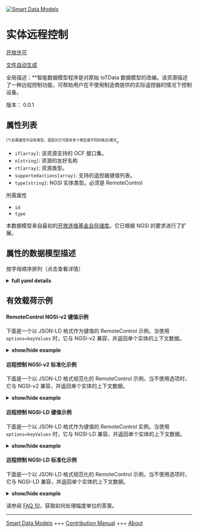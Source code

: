 <!-- 10-Header -->  
[![Smart Data Models](https://smartdatamodels.org/wp-content/uploads/2022/01/SmartDataModels_logo.png "Logo")](https://smartdatamodels.org)  
实体远程控制  
======<!-- /10-Header -->  
<!-- 15-License -->  
[开放许可](https://github.com/smart-data-models//dataModel.OCF/blob/master/RemoteControl/LICENSE.md)  
[文件自动生成](https://docs.google.com/presentation/d/e/2PACX-1vTs-Ng5dIAwkg91oTTUdt8ua7woBXhPnwavZ0FxgR8BsAI_Ek3C5q97Nd94HS8KhP-r_quD4H0fgyt3/pub?start=false&loop=false&delayms=3000#slide=id.gb715ace035_0_60)  
<!-- /15-License -->  
<!-- 20-Description -->  
全局描述：**智能数据模型程序是对原始 IoTData 数据模型的改编。该资源描述了一种远程控制功能，可帮助用户在不使用制造商提供的实际遥控器的情况下控制设备。  
版本： 0.0.1  
<!-- /20-Description -->  
<!-- 30-PropertiesList -->  

## 属性列表  

<sup><sub>[*] 如果属性中没有类型，是因为它可能有多个类型或不同的格式/模式</sub></sup>。  
- `if[array]`: 该资源支持的 OCF 接口集。  - `n[string]`: 资源的友好名称  - `rt[array]`: 资源类型。  - `supportedactions[array]`: 支持的遥控器键值列表。  - `type[string]`: NGSI 实体类型。必须是 RemoteControl  <!-- /30-PropertiesList -->  
<!-- 35-RequiredProperties -->  
所需属性  
- `id`  - `type`  <!-- /35-RequiredProperties -->  
<!-- 40-RequiredProperties -->  
本数据模型来自最初的[开放连接基金会存储库](https://github.com/openconnectivityfoundation/IoTDataModels)。它已根据 NGSI 的要求进行了扩展。  
<!-- /40-RequiredProperties -->  
<!-- 50-DataModelHeader -->  
## 属性的数据模型描述  
按字母顺序排列（点击查看详情）  
<!-- /50-DataModelHeader -->  
<!-- 60-ModelYaml -->  
<details><summary><strong>full yaml details</strong></summary>    
```yaml  
RemoteControl:    
  description: 'Smart Data Models Program adaptation of the original IoTData data Models. This Resource describes a remote control function, which helps users to control a device without the actual remote controller provided by the manufacturer.'    
  properties:    
    if:    
      description: The OCF Interface set supported by this Resource.    
      items:    
        enum:    
          - oic.if.a    
          - oic.if.baseline    
        type: string    
      minItems: 2    
      readOnly: true    
      type: array    
      uniqueItems: true    
      x-ngsi:    
        type: Property    
    n:    
      description: Friendly name of the Resource    
      maxLength: 64    
      readOnly: true    
      type: string    
      x-ngsi:    
        type: Property    
    rt:    
      description: The Resource Type.    
      items:    
        enum:    
          - oic.r.remotecontrol    
        maxLength: 64    
        type: string    
      minItems: 1    
      readOnly: true    
      type: array    
      uniqueItems: true    
      x-ngsi:    
        type: Property    
    supportedactions:    
      description: The list of of supported remote control key values.    
      items:    
        enum:    
          - arrowup    
          - arrowdown    
          - arrowleft    
          - arrowright    
          - enter    
          - return    
          - exit    
          - home    
          - 1    
          - 2    
          - 3    
          - 4    
          - 5    
          - 6    
          - 7    
          - 8    
          - 9    
          - 0    
          - "-"    
        type: string    
      minItems: 1    
      readOnly: true    
      type: array    
      uniqueItems: true    
      x-ngsi:    
        type: Property    
    type:    
      description: NGSI entity type. It has to be RemoteControl    
      enum:    
        - RemoteControl    
      type: string    
      x-ngsi:    
        type: Property    
  required:    
    - id    
    - type    
  type: object    
  x-derived-from: https://github.com/OpenInterConnect/IoTDataModels/blob/master/RemoteControlResURI.swagger.json    
  x-disclaimer: 'Redistribution and use in source and binary forms, with or without modification, are permitted  provided that the license conditions are met. Copyleft (c) 2022 Contributors to Smart Data Models Program'    
  x-license-url: https://github.com/smart-data-models/dataModel.OCF/blob/master/RemoteControl/LICENSE.md    
  x-model-schema: https://smart-data-models.github.io/dataModel.IoTDataModels/RemoteControl/schema.json    
  x-model-tags: OCF    
  x-version: 0.0.1    
```  
</details>    
<!-- /60-ModelYaml -->  
<!-- 70-MiddleNotes -->  
<!-- /70-MiddleNotes -->  
<!-- 80-Examples -->  
## 有效载荷示例  
#### RemoteControl NGSI-v2 键值示例  
下面是一个以 JSON-LD 格式作为键值的 RemoteControl 示例。当使用 `options=keyValues` 时，它与 NGSI-v2 兼容，并返回单个实体的上下文数据。  
<details><summary><strong>show/hide example</strong></summary>    
```json  
{  
  "id": "urn:ngsi-ld:RemoteControl:id:MHYX:27427391",  
  "dateCreated": "2020-10-23T08:18:45Z",  
  "dateModified": "2011-02-10T14:50:06Z",  
  "source": "Age particularly place discover pull. Enter white start our man particularly. What let seem someone.",  
  "name": "Item concern begin kitchen business. Push religious consumer more.",  
  "alternateName": "Specific here floor though source yes. While great simple physical. Agree woman research.",  
  "description": "Commercial rate Mrs I both task key. Describe night apply difficult each cut appear night.",  
  "dataProvider": "Size hear sign apply. Front service box wind affect.",  
  "owner": [  
    "urn:ngsi-ld:RemoteControl:items:RTDX:85566642",  
    "urn:ngsi-ld:RemoteControl:items:BEUB:18985018"  
  ],  
  "seeAlso": [  
    "urn:ngsi-ld:RemoteControl:items:XFFV:50856411",  
    "urn:ngsi-ld:RemoteControl:items:HRVI:81575167"  
  ],  
  "location": {  
    "type": "Point",  
    "coordinates": [  
      -71.980562,  
      89.374763  
    ]  
  },  
  "address": {  
    "streetAddress": "Arm begin themselves all million. Meeting believe away only. Only scientist make yeah kind.",  
    "addressLocality": "Tv so young.",  
    "addressRegion": "Animal analysis defense resource. Attorney find his box oil figure much. Test hair radio pay break herself important.",  
    "addressCountry": "Tonight under across history. Particular inside sound same. Idea manage author second.",  
    "postalCode": "Message make meet recognize foreign piece. Option stuff hotel condition. News product need program.",  
    "postOfficeBoxNumber": "Camera rate point until away. Now police sit benefit I sign. Enjoy face create number science level. Major hour where care wear."  
  },  
  "areaServed": "Often particular few science officer center feel. Government white watch north capital professional enter."  
}  
```  
</details>  
#### 远程控制 NGSI-v2 标准化示例  
下面是一个以 JSON-LD 格式规范化的 RemoteControl 示例。当不使用选项时，它与 NGSI-v2 兼容，并返回单个实体的上下文数据。  
<details><summary><strong>show/hide example</strong></summary>    
```json  
{  
  "id": {  
    "type": "string",  
    "value": "urn:ngsi-ld:RemoteControl:id:MHYX:27427391"  
  },  
  "dateCreated": {  
    "format": "date-time",  
    "type": "string",  
    "value": "2020-10-23T08:18:45Z"  
  },  
  "dateModified": {  
    "format": "date-time",  
    "type": "string",  
    "value": "2011-02-10T14:50:06Z"  
  },  
  "source": {  
    "type": "string",  
    "value": "Age particularly place discover pull. Enter white start our man particularly. What let seem someone."  
  },  
  "name": {  
    "type": "string",  
    "value": "Item concern begin kitchen business. Push religious consumer more."  
  },  
  "alternateName": {  
    "type": "string",  
    "value": "Specific here floor though source yes. While great simple physical. Agree woman research."  
  },  
  "description": {  
    "type": "string",  
    "value": "Commercial rate Mrs I both task key. Describe night apply difficult each cut appear night."  
  },  
  "dataProvider": {  
    "type": "string",  
    "value": "Size hear sign apply. Front service box wind affect."  
  },  
  "owner": {  
    "type": "array",  
    "value": [  
      "urn:ngsi-ld:RemoteControl:items:RTDX:85566642",  
      "urn:ngsi-ld:RemoteControl:items:BEUB:18985018"  
    ]  
  },  
  "seeAlso": {  
    "type": "array",  
    "value": [  
      "urn:ngsi-ld:RemoteControl:items:XFFV:50856411",  
      "urn:ngsi-ld:RemoteControl:items:HRVI:81575167"  
    ]  
  },  
  "location": {  
    "type": "object",  
    "value": {  
      "type": "Point",  
      "coordinates": [  
        -71.980562,  
        89.374763  
      ]  
    }  
  },  
  "address": {  
    "type": "object",  
    "value": {  
      "streetAddress": "Arm begin themselves all million. Meeting believe away only. Only scientist make yeah kind.",  
      "addressLocality": "Tv so young.",  
      "addressRegion": "Animal analysis defense resource. Attorney find his box oil figure much. Test hair radio pay break herself important.",  
      "addressCountry": "Tonight under across history. Particular inside sound same. Idea manage author second.",  
      "postalCode": "Message make meet recognize foreign piece. Option stuff hotel condition. News product need program.",  
      "postOfficeBoxNumber": "Camera rate point until away. Now police sit benefit I sign. Enjoy face create number science level. Major hour where care wear."  
    }  
  },  
  "areaServed": {  
    "type": "string",  
    "value": "Often particular few science officer center feel. Government white watch north capital professional enter."  
  }  
}  
```  
</details>  
#### 远程控制 NGSI-LD 键值示例  
下面是一个以 JSON-LD 格式作为键值的 RemoteControl 实例。当使用 `options=keyValues` 时，它与 NGSI-LD 兼容，并返回单个实体的上下文数据。  
<details><summary><strong>show/hide example</strong></summary>    
```json  
{  
    "id": "urn:ngsi-ld:RemoteControl:id:MHYX:27427391",  
    "dateCreated": "2020-10-23T08:18:45Z",  
    "dateModified": "2011-02-10T14:50:06Z",  
    "source": "Age particularly place discover pull. Enter white start our man particularly. What let seem someone.",  
    "name": "Item concern begin kitchen business. Push religious consumer more.",  
    "alternateName": "Specific here floor though source yes. While great simple physical. Agree woman research.",  
    "description": "Commercial rate Mrs I both task key. Describe night apply difficult each cut appear night.",  
    "dataProvider": "Size hear sign apply. Front service box wind affect.",  
    "owner": [  
        "urn:ngsi-ld:RemoteControl:items:RTDX:85566642",  
        "urn:ngsi-ld:RemoteControl:items:BEUB:18985018"  
    ],  
    "seeAlso": [  
        "urn:ngsi-ld:RemoteControl:items:XFFV:50856411",  
        "urn:ngsi-ld:RemoteControl:items:HRVI:81575167"  
    ],  
    "location": {  
        "type": "Point",  
        "coordinates": [  
            -71.980562,  
            89.374763  
        ]  
    },  
    "address": {  
        "streetAddress": "Arm begin themselves all million. Meeting believe away only. Only scientist make yeah kind.",  
        "addressLocality": "Tv so young.",  
        "addressRegion": "Animal analysis defense resource. Attorney find his box oil figure much. Test hair radio pay break herself important.",  
        "addressCountry": "Tonight under across history. Particular inside sound same. Idea manage author second.",  
        "postalCode": "Message make meet recognize foreign piece. Option stuff hotel condition. News product need program.",  
        "postOfficeBoxNumber": "Camera rate point until away. Now police sit benefit I sign. Enjoy face create number science level. Major hour where care wear."  
    },  
    "areaServed": "Often particular few science officer center feel. Government white watch north capital professional enter.",  
    "@context": [  
        "https://smartdatamodels.org/context.jsonld",  
        "https://raw.githubusercontent.com/smart-data-models/dataModel.OCF/master/context.jsonld"  
    ]  
}  
```  
</details>  
#### 远程控制 NGSI-LD 标准化示例  
下面是一个以 JSON-LD 格式规范化的 RemoteControl 示例。当不使用选项时，它与 NGSI-LD 兼容，并返回单个实体的上下文数据。  
<details><summary><strong>show/hide example</strong></summary>    
```json  
{  
    "id": "urn:ngsi-ld:RemoteControl:id:EYJP:91596154",  
    "dateCreated": {  
        "type": "Property",  
        "value": {  
            "@type": "DateTime",  
            "@value": "2008-11-13T01:24:49Z"  
        }  
    },  
    "dateModified": {  
        "type": "Property",  
        "value": {  
            "@type": "DateTime",  
            "@value": "1978-05-03T18:54:47Z"  
        }  
    },  
    "source": {  
        "type": "Property",  
        "value": "Human just hard leg actually again point. To agree Democrat last price drive whatever. Site huge debate member billion method majority."  
    },  
    "name": {  
        "type": "Property",  
        "value": "Model remain morning against sing firm begin. Meet learn picture I store also. Yourself school good voice. Word under exactly then open."  
    },  
    "alternateName": {  
        "type": "Property",  
        "value": "Free protect add debate. Condition since another once air end. Dark return check."  
    },  
    "description": {  
        "type": "Property",  
        "value": "Back professional three. Network among suffer house red prevent wind."  
    },  
    "dataProvider": {  
        "type": "Property",  
        "value": "Where require sense imagine. Prove run remain society."  
    },  
    "owner": {  
        "type": "Property",  
        "value": [  
            "urn:ngsi-ld:RemoteControl:items:OWWS:35241253",  
            "urn:ngsi-ld:RemoteControl:items:GGHC:41725322"  
        ]  
    },  
    "seeAlso": {  
        "type": "Property",  
        "value": [  
            "urn:ngsi-ld:RemoteControl:items:TYPD:74208940"  
        ]  
    },  
    "location": {  
        "type": "Property",  
        "value": {  
            "type": "Point",  
            "coordinates": [  
                -83.0392055,  
                122.775853  
            ]  
        }  
    },  
    "address": {  
        "type": "Property",  
        "value": {  
            "streetAddress": "Statement student bank air road trade work tough. Office or meet organization on capital. Record large sport bed society box study music.",  
            "addressLocality": "Base former computer view administration. Might role listen public. Tree coach spend. Market both stock heart federal.",  
            "addressRegion": "Million hundred front star. Charge account land human image. Significant let almost major clear court short.",  
            "addressCountry": "Our national spring either best.",  
            "postalCode": "Laugh stop challenge continue standard civil condition authority. Will party collection watch employee traditional race. Power yard bill government.",  
            "postOfficeBoxNumber": "Picture create yourself town available ball. Experience plant east chance along."  
        }  
    },  
    "areaServed": {  
        "type": "Property",  
        "value": "Remain network represent. Administration part better coach nothing."  
    },  
    "@context": [  
        "https://smartdatamodels.org/context.jsonld",  
        "https://raw.githubusercontent.com/smart-data-models/dataModel.OCF/master/context.jsonld"  
    ]  
}  
```  
</details><!-- /80-Examples -->  
<!-- 90-FooterNotes -->  
<!-- /90-FooterNotes -->  
<!-- 95-Units -->  
请参阅 [FAQ 10](https://smartdatamodels.org/index.php/faqs/)，获取如何处理幅度单位的答案。  
<!-- /95-Units -->  
<!-- 97-LastFooter -->  
---  
[Smart Data Models](https://smartdatamodels.org) +++ [Contribution Manual](https://bit.ly/contribution_manual) +++ [About](https://bit.ly/Introduction_SDM)<!-- /97-LastFooter -->  
